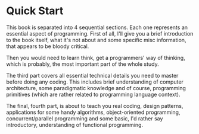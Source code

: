 # Quick Start

This book is separated into 4 sequential sections. Each one represents an essential aspect of programming. First of all, I'll give you a brief introduction to the book itself, what it's not about and some specific misc information, that appears to be bloody critical.

Then you would need to learn think, get a programmers' way of thinking, which is probably, the most important part of the whole study.

The third part covers all essential technical details you need to master before doing any coding. This includes brief understanding of computer architecture, some paradigmatic knowledge and of course, programming primitives (which are rather related to programming language context).

The final, fourth part, is about to teach you real coding, design patterns, applications for some handy algorithms, object-oriented programming, concurrent/parallel programming and some basic, I'd rather say introductory, understanding of functional programming.

